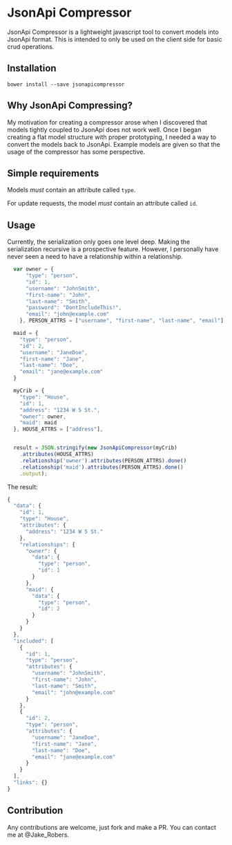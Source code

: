 # JsonApi Compressor

JsonApi Compressor is a lightweight javascript tool to convert models into JsonApi format. This is intended to only be used on the client side for basic crud operations.

## Installation

```
bower install --save jsonapicompressor
```

## Why JsonApi Compressing?

My motivation for creating a compressor arose when I discovered that models tightly coupled to JsonApi does not work well. Once I began creating a flat model structure with proper prototyping, I needed a way to convert the models back to JsonApi. Example models are given so that the usage of the compressor has some perspective.

## Simple requirements

Models _must_ contain an attribute called `type`.

For update requests, the model _must_ contain an attribute called `id`.

##  Usage
Currently, the serialization only goes one level deep. Making the serialization recursive is a prospective feature. However, I personally have never seen a need to have a relationship within a relationship.

```javascript
  var owner = {
      "type": "person",
      "id": 1,
      "username": "JohnSmith",
      "first-name": "John",
      "last-name": "Smith",
      "password": "DontIncludeThis!",
      "email": "john@example.com"
    }, PERSON_ATTRS = ["username", "first-name", "last-name", "email"],

  maid = {
    "type": "person",
    "id": 2,
    "username": "JaneDoe",
    "first-name": "Jane",
    "last-name": "Doe",
    "email": "jane@example.com"
  }

  myCrib = {
    "type": "House",
    "id": 1,
    "address": "1234 W 5 St.",
    "owner": owner,
    "maid": maid
  }, HOUSE_ATTRS = ["address"],


  result = JSON.stringify(new JsonApiCompressor(myCrib)
    .attributes(HOUSE_ATTRS)
    .relationship('owner').attributes(PERSON_ATTRS).done()
    .relationship('maid').attributes(PERSON_ATTRS).done()
    .output);
```

The result:
```javascript
{
  "data": {
    "id": 1,
    "type": "House",
    "attributes": {
      "address": "1234 W 5 St."
    },
    "relationships": {
      "owner": {
        "data": {
          "type": "person",
          "id": 1
        }
      },
      "maid": {
        "data": {
          "type": "person",
          "id": 2
        }
      }
    }
  },
  "included": [
    {
      "id": 1,
      "type": "person",
      "attributes": {
        "username": "JohnSmith",
        "first-name": "John",
        "last-name": "Smith",
        "email": "john@example.com"
      }
    },
    {
      "id": 2,
      "type": "person",
      "attributes": {
        "username": "JaneDoe",
        "first-name": "Jane",
        "last-name": "Doe",
        "email": "jane@example.com"
      }
    }
  ],
  "links": {}
}
```


## Contribution
Any contributions are welcome, just fork and make a PR. You can contact me at @Jake_Robers.
